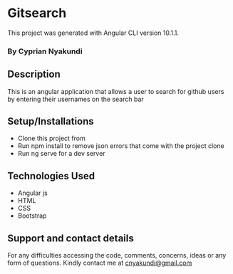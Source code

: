 # Gitsearch

This project was generated with Angular CLI version 10.1.1.

### By Cyprian Nyakundi

## Description

This is an angular application that allows a user to search for github users by entering their usernames on the search bar

## Setup/Installations

* Clone this project from 
* Run npm install to remove json errors that come with the project clone
* Run ng serve for a dev server

## Technologies Used 

* Angular js
* HTML
* CSS
* Bootstrap

## Support and contact details

For any difficulties accessing the code, comments, concerns, ideas or any form of questions. Kindly contact me at cnyakundi@gmail.com


